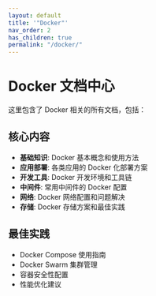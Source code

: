 ```yaml
---
layout: default
title: '"Docker"'
nav_order: 2
has_children: true
permalink: "/docker/"
---
```


# Docker 文档中心

这里包含了 Docker 相关的所有文档，包括：

## 核心内容

- **基础知识**: Docker 基本概念和使用方法
- **应用部署**: 各类应用的 Docker 化部署方案
- **开发工具**: Docker 开发环境和工具链
- **中间件**: 常用中间件的 Docker 配置
- **网络**: Docker 网络配置和问题解决
- **存储**: Docker 存储方案和最佳实践

## 最佳实践

- Docker Compose 使用指南
- Docker Swarm 集群管理
- 容器安全性配置
- 性能优化建议
